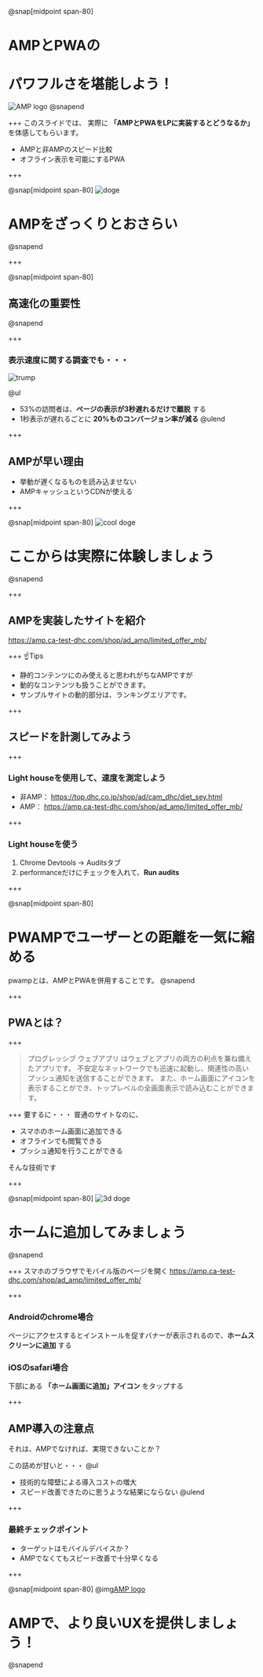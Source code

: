 @snap[midpoint span-80]
# AMPとPWAの
# パワフルさを堪能しよう！
![AMP logo](assets/images/amp_logo.png)
@snapend

+++
このスライドでは、
実際に __「AMPとPWAをLPに実装するとどうなるか」__ を体感してもらいます。

- AMPと非AMPのスピード比較
- オフライン表示を可能にするPWA

+++

@snap[midpoint span-80]
![doge](assets/images/doge.png)
# AMPをざっくりとおさらい
@snapend

+++

@snap[midpoint span-80]
## 高速化の重要性
@snapend

+++
### 表示速度に関する調査でも・・・
![trump](assets/images/trump-eclipse.png)

@ul
- 53%の訪問者は、__ページの表示が3秒遅れるだけで離脱__ する
- 1秒表示が遅れるごとに __20%ものコンバージョン率が減る__
@ulend

+++

## AMPが早い理由
- 挙動が遅くなるものを読み込ませない
- AMPキャッシュというCDNが使える

+++

@snap[midpoint span-80]
![cool doge](assets/images/cool-doge.gif)
# ここからは実際に体験しましょう
@snapend

+++

## AMPを実装したサイトを紹介
https://amp.ca-test-dhc.com/shop/ad_amp/limited_offer_mb/

+++
☝️Tips
- 静的コンテンツにのみ使えると思われがちなAMPですが
- 動的なコンテンツも扱うことができます。
- サンプルサイトの動的部分は、ランキングエリアです。

+++

## スピードを計測してみよう

+++

### Light houseを使用して、速度を測定しよう

- 非AMP： https://top.dhc.co.jp/shop/ad/cam_dhc/diet_sey.html
- AMP： https://amp.ca-test-dhc.com/shop/ad_amp/limited_offer_mb/

+++

### Light houseを使う
1. Chrome Devtools -> Auditsタブ
1. performanceだけにチェックを入れて、**Run audits**

+++

@snap[midpoint span-80]
# PWAMPでユーザーとの距離を一気に縮める
pwampとは、AMPとPWAを併用することです。
@snapend

+++

## PWAとは？

+++
> プログレッシブ ウェブアプリ はウェブとアプリの両方の利点を兼ね備えたアプリです。
> 不安定なネットワークでも迅速に起動し、関連性の高いプッシュ通知を送信することができます。
> また、ホーム画面にアイコンを表示することができ、トップレベルの全画面表示で読み込むことができます。

+++
要するに・・・
普通のサイトなのに、

- スマホのホーム画面に追加できる
- オフラインでも閲覧できる
- プッシュ通知を行うことができる

そんな技術です

+++

@snap[midpoint span-80]
![3d doge](assets/images/doge3d.gif)
# ホームに追加してみましょう
@snapend

+++
スマホのブラウザでモバイル版のページを開く
https://amp.ca-test-dhc.com/shop/ad_amp/limited_offer_mb/

+++
### Androidのchrome場合
ページにアクセスするとインストールを促すバナーが表示されるので、__ホームスクリーンに追加__ する

### iOSのsafari場合
下部にある __「ホーム画面に追加」アイコン__ をタップする

+++
## AMP導入の注意点
それは、AMPでなければ、実現できないことか？

この詰めが甘いと・・・
@ul
- 技術的な障壁による導入コストの増大
- スピード改善できたのに思うような結果にならない
@ulend

+++
### 最終チェックポイント
- ターゲットはモバイルデバイスか？
- AMPでなくてもスピード改善で十分早くなる


+++

@snap[midpoint span-80]
@img[AMP logo](assets/images/logo_yoshiko.png)
# AMPで、より良いUXを提供しましょう！
@snapend
